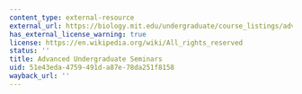 ```yaml
---
content_type: external-resource
external_url: https://biology.mit.edu/undergraduate/course_listings/advanced_undergraduate_seminars
has_external_license_warning: true
license: https://en.wikipedia.org/wiki/All_rights_reserved
status: ''
title: Advanced Undergraduate Seminars
uid: 51e43eda-4759-491d-a87e-78da251f8158
wayback_url: ''
---
```

